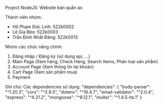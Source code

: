 Project NodeJS: Website bán quần áo

Thành viên nhóm:
- Hồ Phạm Đức Linh: 522k0002
- Lê Gia Bẻo: 522k0003
- Trần Đinh Nhất Đăng: 522k0013

Nhóm các chức năng chính:
1. Đăng nhập / Đăng ký (sử dụng api, …)
2. Main Page (Xem hàng, Check Hàng, Search Items, Phân loại sản phẩm)
3. Account Page (Xem thông tin tài khoản)
4. Cart Page (Xem sản phẩm mua)
5. Payment 

Ghi chú:
Các dependencies sử dụng:
  "dependencies": {
    "body-parser": "^1.20.3",
    "cors": "^2.8.5",
    "dotenv": "^16.4.7",
    "email-validator": "^2.0.4",
    "express": "^4.21.2",
    "mongoose": "^8.12.1",
    "multer": "^1.4.5-lts.1"
  }

